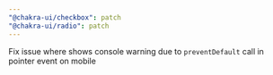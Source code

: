 ```yaml
---
"@chakra-ui/checkbox": patch
"@chakra-ui/radio": patch
---
```


Fix issue where shows console warning due to `preventDefault` call in pointer
event on mobile
